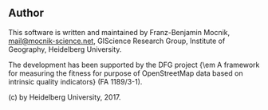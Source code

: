 ## Author

This software is written and maintained by Franz-Benjamin Mocnik, <mail@mocnik-science.net>, GIScience Research Group, Institute of Geography, Heidelberg University.

The development has been supported by the DFG project {\em A framework for measuring the fitness for purpose of OpenStreetMap data based on intrinsic quality indicators} (FA 1189/3-1).

(c) by Heidelberg University, 2017.
